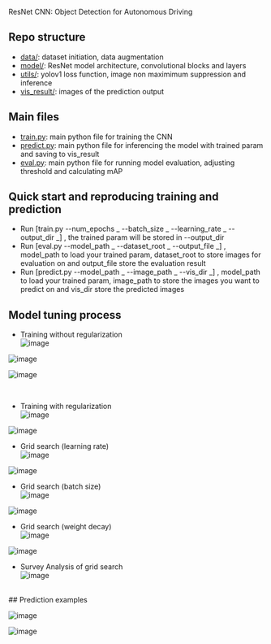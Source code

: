 ResNet CNN: Object Detection for Autonomous Driving <br />


## Repo structure

* [data/](data/): dataset initiation, data augmentation
* [model/](model/): ResNet model architecture, convolutional blocks and layers
* [utils/](utils/): yolov1 loss function, image non maximimum suppression and inference
* [vis_result/](vis_result/): images of the prediction output


## Main files

* [train.py](train.py): main python file for training the CNN
* [predict.py](predict.py): main python file for inferencing the model with trained param and saving to vis_result
* [eval.py](eval.py): main python file for running model evaluation, adjusting threshold and calculating mAP

## Quick start and reproducing training and prediction


* Run [train.py --num_epochs _ --batch_size _ --learning_rate _ --output_dir _] , the trained param will be stored in --output_dir
* Run [eval.py --model_path _ --dataset_root _ --output_file _] , model_path to load your trained param, dataset_root to store images for evaluation on and output_file store the evaluation result
* Run [predict.py --model_path _ --image_path _ --vis_dir _] , model_path to load your trained param, image_path to store the images you want to predict on and vis_dir store the predicted images



## Model tuning process


* Training without regularization<br />
![image](https://github.com/haynyh/ResNet-CNN-Object-Detection-for-Autonomous-Driving/assets/46237598/11b230b9-7364-4549-95d9-8f1be71513c2)

![image](https://github.com/haynyh/ResNet-CNN-Object-Detection-for-Autonomous-Driving/assets/46237598/23b96b85-b943-40a5-9ad7-c70b9758174b)


![image](https://github.com/haynyh/ResNet-CNN-Object-Detection-for-Autonomous-Driving/assets/46237598/cc844302-3f9b-4174-a1d7-eb892be39317)

<br />


* Training with regularization<br />
![image](https://github.com/haynyh/ResNet-CNN-Object-Detection-for-Autonomous-Driving/assets/46237598/981a5c05-b6e1-4a89-bca3-56029b328a05)


![image](https://github.com/haynyh/ResNet-CNN-Object-Detection-for-Autonomous-Driving/assets/46237598/8795b70a-0540-4ba9-a1d1-f18ea609d55a)



* Grid search (learning rate) <br />
![image](https://github.com/haynyh/ResNet-CNN-Object-Detection-for-Autonomous-Driving/assets/46237598/742ac65b-6e76-4c45-95b3-a7f81ff9a7f8)



![image](https://github.com/haynyh/ResNet-CNN-Object-Detection-for-Autonomous-Driving/assets/46237598/c2f88075-6591-4b9f-b93a-d68022073130)


* Grid search (batch size) <br />
![image](https://github.com/haynyh/ResNet-CNN-Object-Detection-for-Autonomous-Driving/assets/46237598/8030c387-ea48-4907-9fea-026f97195276)



![image](https://github.com/haynyh/ResNet-CNN-Object-Detection-for-Autonomous-Driving/assets/46237598/a10f2fd8-51d6-46d2-9ce0-5df8a4d17da6)


* Grid search (weight decay) <br />
![image](https://github.com/haynyh/ResNet-CNN-Object-Detection-for-Autonomous-Driving/assets/46237598/17c0a61d-f8cb-4a84-a691-df3ec3227ffc)



![image](https://github.com/haynyh/ResNet-CNN-Object-Detection-for-Autonomous-Driving/assets/46237598/44afc0f7-d08a-4cca-a90e-44297ca8622e)


* Survey Analysis of grid search <br />
![image](https://github.com/haynyh/ResNet-CNN-Object-Detection-for-Autonomous-Driving/assets/46237598/722fbd2c-7bb5-4c83-9f88-1f2ec9bb2e40)


<br />
## Prediction examples

![image](https://github.com/haynyh/ResNet-CNN-Object-Detection-for-Autonomous-Driving/assets/46237598/d38ccba1-1891-4d46-900a-ddd0e50c7200)

![image](https://github.com/haynyh/ResNet-CNN-Object-Detection-for-Autonomous-Driving/assets/46237598/b31d026c-bfcc-4ad5-a848-cac5966337df)


